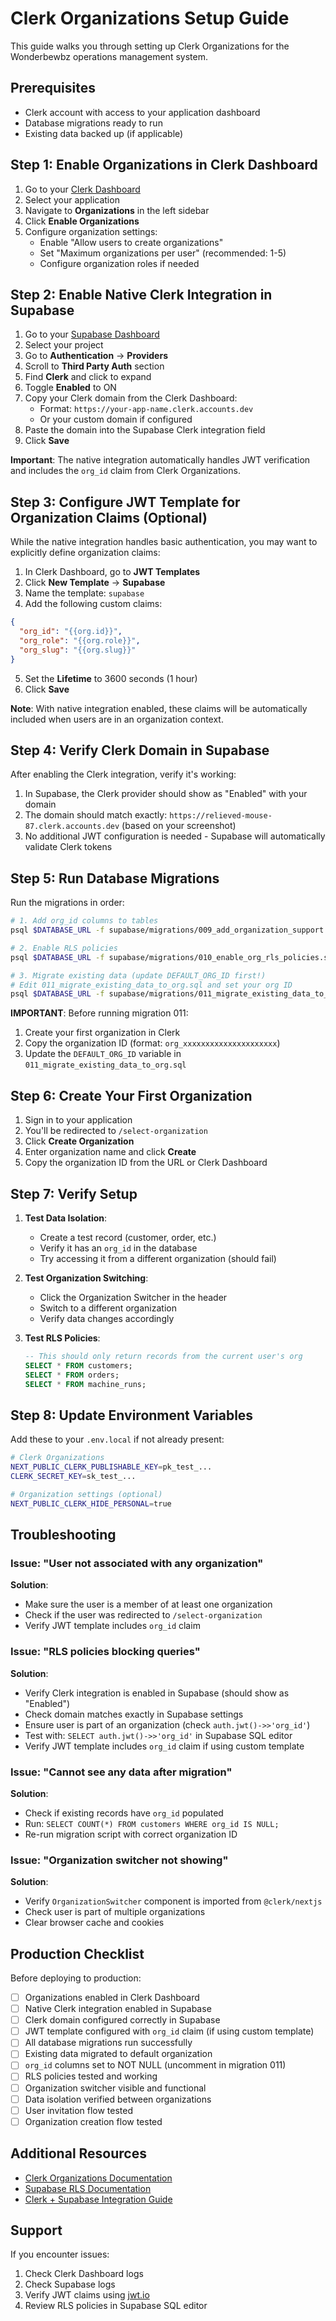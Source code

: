 # Clerk Organizations Setup Guide

This guide walks you through setting up Clerk Organizations for the Wonderbewbz operations management system.

## Prerequisites

- Clerk account with access to your application dashboard
- Database migrations ready to run
- Existing data backed up (if applicable)

## Step 1: Enable Organizations in Clerk Dashboard

1. Go to your [Clerk Dashboard](https://dashboard.clerk.com)
2. Select your application
3. Navigate to **Organizations** in the left sidebar
4. Click **Enable Organizations**
5. Configure organization settings:
   - Enable "Allow users to create organizations"
   - Set "Maximum organizations per user" (recommended: 1-5)
   - Configure organization roles if needed

## Step 2: Enable Native Clerk Integration in Supabase

1. Go to your [Supabase Dashboard](https://supabase.com/dashboard)
2. Select your project
3. Go to **Authentication** → **Providers**
4. Scroll to **Third Party Auth** section
5. Find **Clerk** and click to expand
6. Toggle **Enabled** to ON
7. Copy your Clerk domain from the Clerk Dashboard:
   - Format: `https://your-app-name.clerk.accounts.dev`
   - Or your custom domain if configured
8. Paste the domain into the Supabase Clerk integration field
9. Click **Save**

**Important**: The native integration automatically handles JWT verification and includes the `org_id` claim from Clerk Organizations.

## Step 3: Configure JWT Template for Organization Claims (Optional)

While the native integration handles basic authentication, you may want to explicitly define organization claims:

1. In Clerk Dashboard, go to **JWT Templates**
2. Click **New Template** → **Supabase**
3. Name the template: `supabase`
4. Add the following custom claims:

```json
{
  "org_id": "{{org.id}}",
  "org_role": "{{org.role}}",
  "org_slug": "{{org.slug}}"
}
```

5. Set the **Lifetime** to 3600 seconds (1 hour)
6. Click **Save**

**Note**: With native integration enabled, these claims will be automatically included when users are in an organization context.

## Step 4: Verify Clerk Domain in Supabase

After enabling the Clerk integration, verify it's working:

1. In Supabase, the Clerk provider should show as "Enabled" with your domain
2. The domain should match exactly: `https://relieved-mouse-87.clerk.accounts.dev` (based on your screenshot)
3. No additional JWT configuration is needed - Supabase will automatically validate Clerk tokens

## Step 5: Run Database Migrations

Run the migrations in order:

```bash
# 1. Add org_id columns to tables
psql $DATABASE_URL -f supabase/migrations/009_add_organization_support.sql

# 2. Enable RLS policies
psql $DATABASE_URL -f supabase/migrations/010_enable_org_rls_policies.sql

# 3. Migrate existing data (update DEFAULT_ORG_ID first!)
# Edit 011_migrate_existing_data_to_org.sql and set your org ID
psql $DATABASE_URL -f supabase/migrations/011_migrate_existing_data_to_org.sql
```

**IMPORTANT**: Before running migration 011:
1. Create your first organization in Clerk
2. Copy the organization ID (format: `org_xxxxxxxxxxxxxxxxxxxxx`)
3. Update the `DEFAULT_ORG_ID` variable in `011_migrate_existing_data_to_org.sql`

## Step 6: Create Your First Organization

1. Sign in to your application
2. You'll be redirected to `/select-organization`
3. Click **Create Organization**
4. Enter organization name and click **Create**
5. Copy the organization ID from the URL or Clerk Dashboard

## Step 7: Verify Setup

1. **Test Data Isolation**:
   - Create a test record (customer, order, etc.)
   - Verify it has an `org_id` in the database
   - Try accessing it from a different organization (should fail)

2. **Test Organization Switching**:
   - Click the Organization Switcher in the header
   - Switch to a different organization
   - Verify data changes accordingly

3. **Test RLS Policies**:
   ```sql
   -- This should only return records from the current user's org
   SELECT * FROM customers;
   SELECT * FROM orders;
   SELECT * FROM machine_runs;
   ```

## Step 8: Update Environment Variables

Add these to your `.env.local` if not already present:

```bash
# Clerk Organizations
NEXT_PUBLIC_CLERK_PUBLISHABLE_KEY=pk_test_...
CLERK_SECRET_KEY=sk_test_...

# Organization settings (optional)
NEXT_PUBLIC_CLERK_HIDE_PERSONAL=true
```

## Troubleshooting

### Issue: "User not associated with any organization"

**Solution**:
- Make sure the user is a member of at least one organization
- Check if the user was redirected to `/select-organization`
- Verify JWT template includes `org_id` claim

### Issue: "RLS policies blocking queries"

**Solution**:
- Verify Clerk integration is enabled in Supabase (should show as "Enabled")
- Check domain matches exactly in Supabase settings
- Ensure user is part of an organization (check `auth.jwt()->>'org_id'`)
- Test with: `SELECT auth.jwt()->>'org_id'` in Supabase SQL editor
- Verify JWT template includes `org_id` claim if using custom template

### Issue: "Cannot see any data after migration"

**Solution**:
- Check if existing records have `org_id` populated
- Run: `SELECT COUNT(*) FROM customers WHERE org_id IS NULL;`
- Re-run migration script with correct organization ID

### Issue: "Organization switcher not showing"

**Solution**:
- Verify `OrganizationSwitcher` component is imported from `@clerk/nextjs`
- Check user is part of multiple organizations
- Clear browser cache and cookies

## Production Checklist

Before deploying to production:

- [ ] Organizations enabled in Clerk Dashboard
- [ ] Native Clerk integration enabled in Supabase
- [ ] Clerk domain configured correctly in Supabase
- [ ] JWT template configured with `org_id` claim (if using custom template)
- [ ] All database migrations run successfully
- [ ] Existing data migrated to default organization
- [ ] `org_id` columns set to NOT NULL (uncomment in migration 011)
- [ ] RLS policies tested and working
- [ ] Organization switcher visible and functional
- [ ] Data isolation verified between organizations
- [ ] User invitation flow tested
- [ ] Organization creation flow tested

## Additional Resources

- [Clerk Organizations Documentation](https://clerk.com/docs/organizations/overview)
- [Supabase RLS Documentation](https://supabase.com/docs/guides/auth/row-level-security)
- [Clerk + Supabase Integration Guide](https://clerk.com/docs/integrations/databases/supabase)

## Support

If you encounter issues:
1. Check Clerk Dashboard logs
2. Check Supabase logs
3. Verify JWT claims using [jwt.io](https://jwt.io)
4. Review RLS policies in Supabase SQL editor
